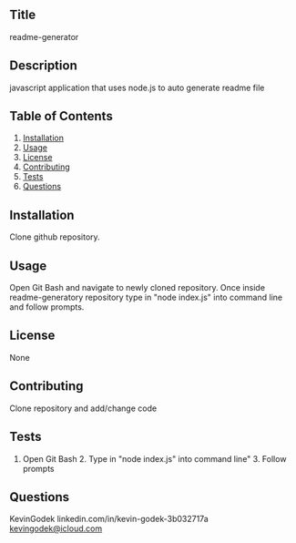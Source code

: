
  ## Title
  readme-generator

  ## Description 
  javascript application that uses node.js to auto generate readme file
  
  ## Table of Contents
  1. [Installation](#Installation)
  2. [Usage](#Usage)
  3. [License](#License)
  4. [Contributing](#Contributing)
  5. [Tests](#Tests)
  6. [Questions](#Questions)
  
  ## Installation
  Clone github repository.

  ## Usage
  Open Git Bash and navigate to newly cloned repository. Once inside readme-generatory repository type in "node index.js" into command line and follow prompts.

  ## License
  None

  ## Contributing
  Clone repository and add/change code

  ## Tests
  1. Open Git Bash 2. Type in "node index.js" into command line" 3. Follow prompts

  ## Questions
  KevinGodek
  linkedin.com/in/kevin-godek-3b032717a
  kevingodek@icloud.com
  
